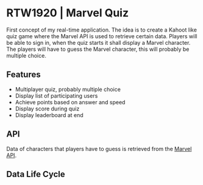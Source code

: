 # RTW1920 | Marvel Quiz
First concept of my real-time application. The idea is to create a Kahoot like quiz game where the Marvel API is used to retrieve certain data. Players will be able to sign in, when the quiz starts it shall display a Marvel character. The players will have to guess the Marvel character, this will probably be multiple choice.

## Features
- Multiplayer quiz, probably multiple choice
- Display list of participating users
- Achieve points based on answer and speed
- Display score during quiz
- Display leaderboard at end

## API
Data of characters that players have to guess is retrieved from the [Marvel API](https://developer.marvel.com/).

## Data Life Cycle
